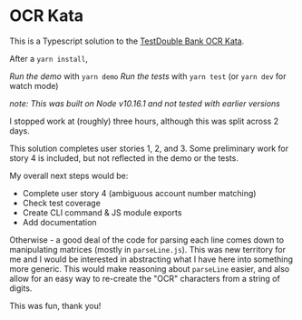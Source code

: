 # OCR Kata

This is a Typescript solution to the [TestDouble Bank OCR Kata](https://github.com/testdouble/contributing-tests/wiki/Bank-OCR-kata).

After a `yarn install`,

_Run the demo_ with `yarn demo`
_Run the tests_ with `yarn test` (or `yarn dev` for watch mode)

_note: This was built on Node v10.16.1 and not tested with earlier versions_

I stopped work at (roughly) three hours, although this was split across 2 days.

This solution completes user stories 1, 2, and 3. Some preliminary work for story 4 is included, but not reflected in the demo or the tests.

My overall next steps would be:

- Complete user story 4 (ambiguous account number matching)
- Check test coverage
- Create CLI command & JS module exports
- Add documentation

Otherwise - a good deal of the code for parsing each line comes down to manipulating matrices (mostly in `parseLine.js`). This was new territory for me and I would be interested in abstracting what I have here into something more generic. This would make reasoning about `parseLine` easier, and also allow for an easy way to re-create the "OCR" characters from a string of digits.

This was fun, thank you!
